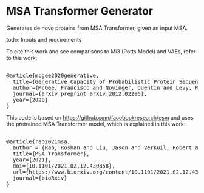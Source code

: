 # MSA Transformer Generator
Generates de novo proteins from MSA Transformer, given an input MSA.

todo:
Inputs and requirements



To cite this work and see comparisons to Mi3 (Potts Model) and VAEs, refer to this work:
<pre> 
@article{mcgee2020generative,
  title={Generative Capacity of Probabilistic Protein Sequence Models},
  author={McGee, Francisco and Novinger, Quentin and Levy, Ronald M and Carnevale, Vincenzo and Haldane, Allan},
  journal={arXiv preprint arXiv:2012.02296},
  year={2020}
}
</pre>

This code is based on https://github.com/facebookresearch/esm and uses the pretrained MSA Transformer model, which is explained in this work:
<pre> 
@article{rao2021msa,
  author = {Rao, Roshan and Liu, Jason and Verkuil, Robert and Meier, Joshua and Canny, John F. and Abbeel, Pieter and Sercu, Tom and Rives, Alexander},
  title={MSA Transformer},
  year={2021},
  doi={10.1101/2021.02.12.430858},
  url={https://www.biorxiv.org/content/10.1101/2021.02.12.430858v1},
  journal={bioRxiv}
}
</pre>

